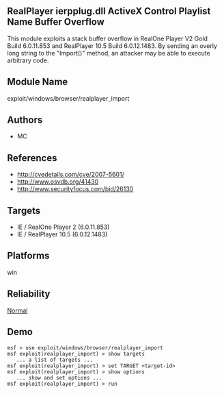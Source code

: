 ## RealPlayer ierpplug.dll ActiveX Control Playlist Name Buffer Overflow

This module exploits a stack buffer overflow in RealOne 
Player V2 Gold Build 6.0.11.853 and RealPlayer 10.5 Build 
6.0.12.1483. By sending an overly long string to the 
"Import()" method, an attacker may be able to execute 
arbitrary code.


## Module Name
exploit/windows/browser/realplayer_import

## Authors
* MC


## References
* http://cvedetails.com/cve/2007-5601/
* http://www.osvdb.org/41430
* http://www.securityfocus.com/bid/26130



## Targets
* IE / RealOne Player 2 (6.0.11.853)
* IE / RealPlayer 10.5 (6.0.12.1483)


## Platforms
win

## Reliability
[Normal](https://github.com/rapid7/metasploit-framework/wiki/Exploit-Ranking)

## Demo

```
msf > use exploit/windows/browser/realplayer_import
msf exploit(realplayer_import) > show targets
   ... a list of targets ...
msf exploit(realplayer_import) > set TARGET <target-id>
msf exploit(realplayer_import) > show options
   ... show and set options ...
msf exploit(realplayer_import) > run
```
    
    